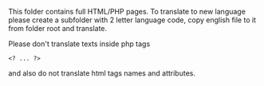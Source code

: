 This folder contains full HTML/PHP pages. To translate to new language please create a subfolder with 2 letter language code, copy english file to it from folder root and translate.

Please don't translate texts inside php tags 

```
<? ... ?>
```

and also do not translate html tags names and attributes.

